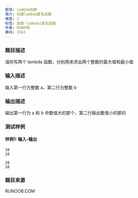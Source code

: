 ```yaml
---
题目: lambda函数
简介: 创建lambda匿名函数
难度: 2
标签: 函数-lambda|匿名函数
作者: RUNOOB
慕码: 1563
---
```


### 题目描述

请你写两个 lambda 函数，分别用来求出两个整数的最大值和最小值

### 输入描述

输入第一行为整数 a，第二行为整数 b

### 输出描述

输出第一行为 a 和 b 中数值大的那个，第二行输出数值小的那的

### 测试样例

#### 样例1: 输入-输出

```
10
20
```

```
20
10
```

### 题目来源

RUNOOB.COM